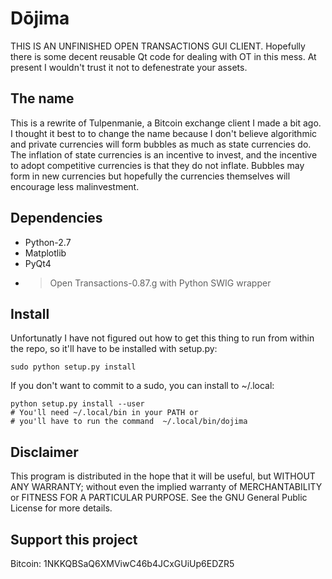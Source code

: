 # Dōjima

THIS IS AN UNFINISHED OPEN TRANSACTIONS GUI CLIENT.
Hopefully there is some decent reusable Qt code for
dealing with OT in this mess. At present I wouldn't
trust it not to defenestrate your assets.

## The name
This is a rewrite of Tulpenmanie, a Bitcoin exchange client I made a bit ago.
I thought it best to to change the name because I don't believe algorithmic 
and private currencies will form bubbles as much as state currencies do. The 
inflation of state currencies is an incentive to invest, and the incentive to 
adopt competitive currencies is that they do not inflate. Bubbles may form in
new currencies but hopefully the currencies themselves will encourage less
malinvestment.

## Dependencies
 - Python-2.7
 - Matplotlib
 - PyQt4
 - >Open Transactions-0.87.g with Python SWIG wrapper

## Install
Unfortunatly I have not figured out how to get this thing to run from
within the repo, so it'll have to be installed with setup.py:

    sudo python setup.py install

If you don't want to commit to a sudo, you can install to ~/.local:

    python setup.py install --user
    # You'll need ~/.local/bin in your PATH or 
    # you'll have to run the command  ~/.local/bin/dojima

## Disclaimer
This program is distributed in the hope that it will be useful,
but WITHOUT ANY WARRANTY; without even the implied warranty of
MERCHANTABILITY or FITNESS FOR A PARTICULAR PURPOSE.  See the
GNU General Public License for more details.

## Support this project
Bitcoin: 1NKKQBSaQ6XMViwC46b4JCxGUiUp6EDZR5
